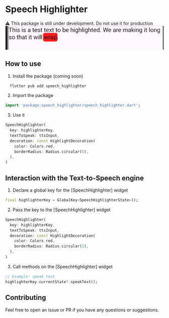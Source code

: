 # Speech Highlighter

 ⚠️ This package is still under development. Do not use it for production
![demo](./demo.gif)

## How to use

1. Install the package (coming soon)

```bash
  flutter pub add speech_highlighter
```

2. Import the package

```dart
import 'package:speech_highlighter/speech_highlighter.dart';
```

3. Use it

```dart
SpeechHighlighter(
  key: highlighterKey,
  textToSpeak: ttsInput,
  decoration: const HighlightDecoration(
    color: Colors.red,
    borderRadius: Radius.circular(5),
  ),
)
```

## Interaction with the Text-to-Speech engine

1. Declare a global key for the [SpeechHighlighter] widget

```dart
final highlighterKey = GlobalKey<SpeechHighlighterState>();
```

2. Pass the key to the [SpeechHighlighter] widget

```dart
SpeechHighlighter(
  key: highlighterKey,
  textToSpeak: ttsInput,
  decoration: const HighlightDecoration(
    color: Colors.red,
    borderRadius: Radius.circular(5),
  ),
)
```

3. Call methods on the [SpeechHighlighter] widget

```dart
// Example: speak text
highlighterKey.currentState?.speakText();
```

## Contributing
Feel free to open an issue or PR if you have any questions or suggestions.
